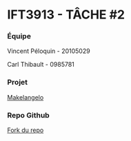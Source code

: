 # IFT3913 - TÂCHE #2

### Équipe
Vincent Péloquin - 20105029

Carl Thibault - 0985781

### Projet
[Makelangelo](https://github.com/umontreal-diro/Makelangelo-software)

### Repo Github
[Fork du repo](https://github.com/lalogiquefloue/Makelangelo-software)
